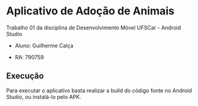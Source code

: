 # Aplicativo de Adoção de Animais
Trabalho 01 da disciplina de Desenvolvimento Móvel UFSCar - Android Studio

* Aluno: Guilherme Calça

* RA: 790759

## Execução
Para executar o aplicativo basta realizar a build do código fonte no Android Studio, ou instalá-lo pelo APK.
